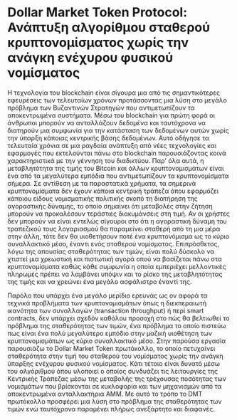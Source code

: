 # Dollar Market Token Protocol: Ανάπτυξη αλγορίθμου σταθερού κρυπτονομίσματος χωρίς την ανάγκη ενέχυρου φυσικού νομίσματος

Η τεχνολογία του blockchain είναι σίγουρα μια από τις σημαντικότερες εφευρέσεις των τελευταίων χρόνων προτάσσοντας μια λύση στο μεγάλο πρόβλημα των Βυζαντινών Στρατηγών που αντιμετωπίζουν τα αποκεντρωμένα συστήματα. Μέσω του blockchain για πρώτη φορά οι άνθρωποι μπορούν να ανταλλάζουν δεδομένα και ταυτόχρονα να διατηρούν μια συμφωνία για την κατάσταση των δεδομένων αυτών χωρίς την ύπαρξη κάποιας κεντρικής βάσης δεδομένων. Αυτό οδήγησε τα τελευταία χρόνια σε μια ραγδαία ανάπτυξη από νέες τεχνολογίες και εφαρμογές που εκτελούνται πάνω στο blockchain παρουσιάζοντας κοινά χαρακτηριστικά με την γέννηση του διαδικτύου. Παρ' όλα αυτά, η μεταβλητότητα της τιμής του Bitcoin και άλλων κρυπτονομισμάτων είναι ένα από τα μεγαλύτερα εμπόδια που αντιμετωπίζουν τα κρυπτονομίσματα σήμερα. Σε αντίθεση με τα παραστατικά χρήματα, τα σημερινά κρυπτονομίσματα δεν έχουν κάποια κεντρική τράπεζα όπου εφαρμόζει κάποιου είδους νομισματικής πολιτικής σκοπό τη διατήρηση της αγοραστικής δύναμης, το οποίο σημαίνει ότι μεταβολές στην ζήτηση μπορούν να προκαλέσουν τεράστιες διακυμάνσεις στη τιμή. Αν οι χρήστες δεν μπορούν να είναι εντελώς σίγουροι στο ότι η αγοραστική δύναμη του τραπεζικού τους λογαριασμού θα παραμείνει σταθερή από τη μια μέρα στην άλλη, τότε δεν θα υιοθετήσουν ποτέ ένα κρυπτονόμισμα ως το κύριο συναλλακτικό μέσο, έναντι ενός σταθερού νομίσματος. Επιπρόσθετος, λόγω της απουσίας σταθερότητας των τιμών, είναι πολύ δύσκολο να χτιστεί μια χρεωστική και πιστωτική αγορά οπού να βασίζεται πάνω στα κρυπτονομίσματα καθώς κάθε συμφωνία η οποία εμπεριέχει μελλοντικές πληρωμές πρέπει να λαμβάνει υπόψιν και το ρίσκο της μεταβλητότητας της τιμής και να χρεώνει ένα μεγάλο ασφάλιστρο έναντί της. 

Παρόλο που υπάρχει ένα μεγάλο μερίδιο ερευνάς ως ον αφορά τα τεχνικά προβλήματα των κρυπτονομισμάτων όπως η διεκπεραιωτή ικανότητα των συναλλαγών (transaction throughput) ή περί smart contracts, δεν υπάρχει σχεδόν καθόλου προσοχή στο πώς θα βελτιωθεί το πρόβλημα της σταθερότητας των τιμών, ένα πρόβλημα το οποίο πιστεύω πως είναι ένα πολύ μεγαλύτερο εμπόδιο στην μαζική υιοθέτηση των κρυπτονομισμάτων ως κύριο συναλλακτικό μέσο. Στην παρούσα εργασία παρουσιάζω το Dollar Market Token πρωτόκολλο, το οποίο πετυχαίνει σταθερότητα στην τιμή του σταθερού του νομίσματος χωρίς την ανάγκη ύπαρξης ενέχυρου φυσικού νομίσματος. Κάτι τέτοιο είναι δυνατό μέσω του αλγόριθμού όπου υλοποιεί o οποίος συνδυάζει τις λειτουργίες της Κεντρικής Τράπεζας μέσω της μεταβολής της τρέχουσας ποσότητας των νομισμάτων που βρίσκονται σε κυκλοφορία και των μηχανισμών από τα αποκεντρωμένα ανταλλακτήρια AMM. Με αυτό το τρόπο το DMT πρωτόκολλο προσφέρει μια λύση στο πρόβλημα της σταθερότητας των τιμών ενώ ταυτόχρονα παραμένει πλήρως ανεξάρτητο και διαφανές. 

